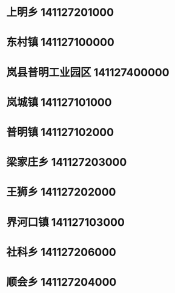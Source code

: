 # 上明乡 141127201000
# 东村镇 141127100000
# 岚县普明工业园区 141127400000
# 岚城镇 141127101000
# 普明镇 141127102000
# 梁家庄乡 141127203000
# 王狮乡 141127202000
# 界河口镇 141127103000
# 社科乡 141127206000
# 顺会乡 141127204000
